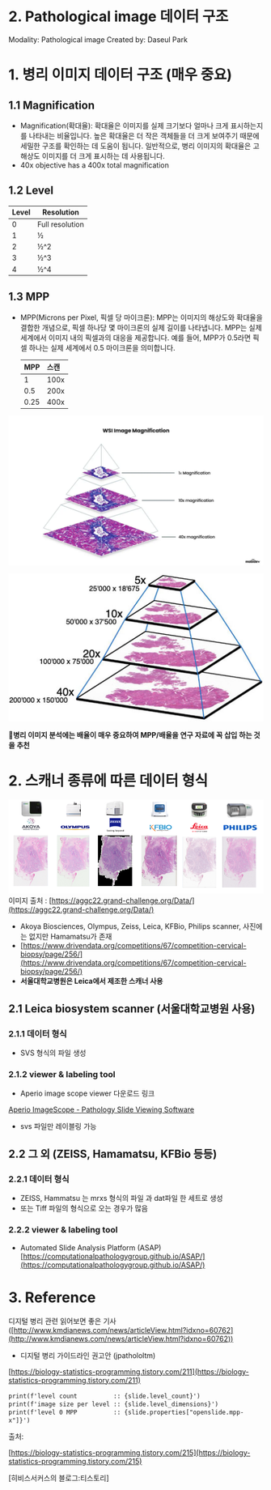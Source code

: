# 2. Pathological image 데이터 구조

Modality: Pathological image
Created by: Daseul Park

# 1. 병리 이미지 데이터 구조 (매우 중요)

## **1.1 Magnification**

- Magnification(확대율): 확대율은 이미지를 실제 크기보다 얼마나 크게 표시하는지를 나타내는 비율입니다. 높은 확대율은 더 작은 객체들을 더 크게 보여주기 때문에 세밀한 구조를 확인하는 데 도움이 됩니다. 일반적으로, 병리 이미지의 확대율은 고해상도 이미지를 더 크게 표시하는 데 사용됩니다.
- 40x objective has a 400x total magnification

## **1.2 Level**

| Level | Resolution |
| --- | --- |
| 0 | Full resolution |
| 1 | ½ |
| 2 | ½^2 |
| 3 | ½^3 |
| 4 | ½^4 |

## **1.3  MPP**

- MPP(Microns per Pixel, 픽셀 당 마이크론): MPP는 이미지의 해상도와 확대율을 결합한 개념으로, 픽셀 하나당 몇 마이크론의 실제 길이를 나타냅니다. MPP는 실제 세계에서 이미지 내의 픽셀과의 대응을 제공합니다. 예를 들어, MPP가 0.5라면 픽셀 하나는 실제 세계에서 0.5 마이크론을 의미합니다.
    
    
    | MPP | 스캔 |
    | --- | --- |
    | 1 | 100x |
    | 0.5 | 200x |
    | 0.25 | 400x |

<img src="/5_Pathological image/5-2_Pathological image 데이터 구조/Untitled.png"></img><br/>

<img src="/5_Pathological image/5-2_Pathological image 데이터 구조/Untitled 1.png"></img><br/>

**💛병리 이미지 분석에는 배율이 매우 중요하여 MPP/배율을 연구 자료에 꼭 삽입 하는 것을 추천**

# 2. 스캐너 종류에 따른 데이터 형식


<img src="/5_Pathological image/5-2_Pathological image 데이터 구조/Untitled 2.png"></img><br/>
이미지 출처 : [https://aggc22.grand-challenge.org/Data/](https://aggc22.grand-challenge.org/Data/)

- Akoya Biosciences, Olympus, Zeiss, Leica, KFBio, Philips scanner, 사진에는 없지만 Hamamatsu가 존재
- [https://www.drivendata.org/competitions/67/competition-cervical-biopsy/page/256/](https://www.drivendata.org/competitions/67/competition-cervical-biopsy/page/256/)
- **서울대학교병원은 Leica에서 제조한 스캐너 사용**

## 2.1 Leica biosystem scanner (서울대학교병원 사용)

### 2.1.1 데이터 형식

- SVS 형식의 파일 생성

### 2.1.2 viewer & labeling tool

- Aperio image scope viewer 다운로드 링크

[Aperio ImageScope - Pathology Slide Viewing Software](https://www.leicabiosystems.com/digital-pathology/manage/aperio-imagescope/)

- svs 파일만 레이블링 가능

## 2.2 그 외 (ZEISS, Hamamatsu, KFBio 등등)

### 2.2.1 데이터 형식

- ZEISS, Hammatsu 는 mrxs 형식의 파일 과 dat파일 한 세트로 생성
- 또는 Tiff 파일의 형식으로 오는 경우가 많음

### 2.2.2 viewer & labeling tool

- Automated Slide Analysis Platform (ASAP) [https://computationalpathologygroup.github.io/ASAP/](https://computationalpathologygroup.github.io/ASAP/)

# 3. Reference

디지털 병리 관련 읽어보면 좋은 기사 ([http://www.kmdianews.com/news/articleView.html?idxno=60762](http://www.kmdianews.com/news/articleView.html?idxno=60762))

- 디지털 병리 가이드라인 권고안 (jpathololtm)
 
[https://biology-statistics-programming.tistory.com/211](https://biology-statistics-programming.tistory.com/211)

```
print(f'level count          :: {slide.level_count}')
print(f'image size per level :: {slide.level_dimensions}')
print(f'level 0 MPP          :: {slide.properties["openslide.mpp-x"]}')
```

출처:

[https://biology-statistics-programming.tistory.com/215](https://biology-statistics-programming.tistory.com/215)

[히비스서커스의 블로그:티스토리]